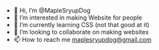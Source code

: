 - 👋 Hi, I’m @MapleSryupDog
- 👀 I’m interested in making Website for people
- 🌱 I’m currently learning CSS (not that good at it)
- 💞️ I’m looking to collaborate on making websites
- 📫 How to reach me maplesryupdog@gmail.com

<!---
MapleSryupDog/MapleSryupDog is a ✨ special ✨ repository because its `README.md` (this file) appears on your GitHub profile.
You can click the Preview link to take a look at your changes.
--->
